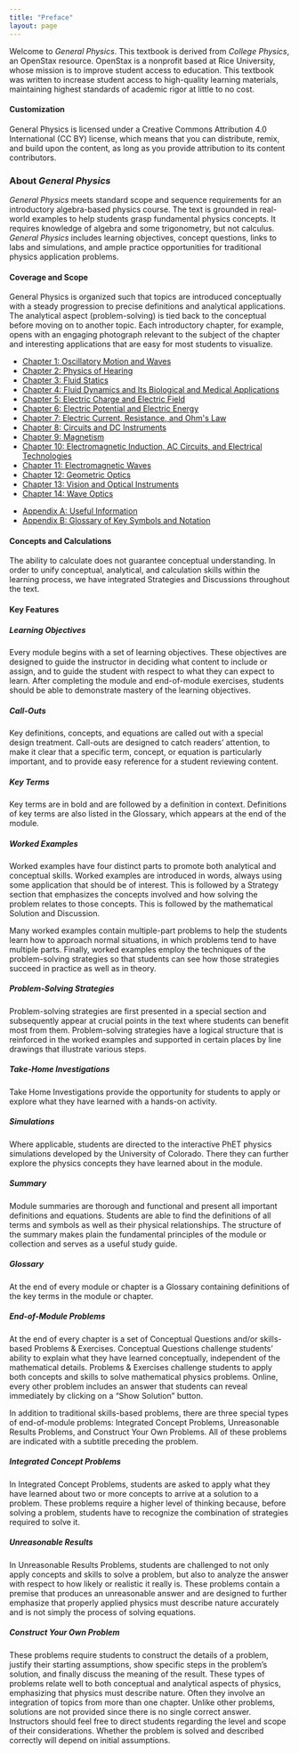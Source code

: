 ```yaml
---
title: "Preface"
layout: page
---
```


Welcome to *General Physics*. This textbook is derived from *College Physics*,
an OpenStax resource. OpenStax is a nonprofit based at Rice University, whose
mission is to improve student access to education. This textbook was written to
increase student access to high-quality learning materials, maintaining highest
standards of academic rigor at little to no cost.

#### Customization

General Physics is licensed under a Creative Commons Attribution 4.0
International (CC BY) license, which means that you can distribute, remix, and
build upon the content, as long as you provide attribution to its content
contributors.

### About *General Physics*

*General Physics* meets standard scope and sequence requirements for an
introductory algebra-based physics course. The text is grounded in real-world
examples to help students grasp fundamental physics concepts. It requires
knowledge of algebra and some trigonometry, but not calculus. *General Physics*
includes learning objectives, concept questions, links to labs and simulations,
and ample practice opportunities for traditional physics application problems.

#### Coverage and Scope

General Physics is organized such that topics are introduced conceptually with a
steady progression to precise definitions and analytical applications. The
analytical aspect (problem-solving) is tied back to the conceptual before moving
on to another topic. Each introductory chapter, for example, opens with an
engaging photograph relevant to the subject of the chapter and interesting
applications that are easy for most students to visualize.

* [Chapter 1: Oscillatory Motion and Waves](../contents/ch16OscillatoryMotionAndWaves.md)
* [Chapter 2: Physics of Hearing](../contents/ch17PhysicsOfHearing.md)
* [Chapter 3: Fluid Statics](../contents/ch11FluidStatics.md)
* [Chapter 4: Fluid Dynamics and Its Biological and Medical Applications](../contents/ch12FluidDynamicsAndItsBiologicalApplications.md)
* [Chapter 5: Electric Charge and Electric Field](../contents/ch18ElectricChargeAndElectricField.md)
* [Chapter 6: Electric Potential and Electric Energy](../contents/ch19ElectricPotentialAndElectricEnergy.md)
* [Chapter 7: Electric Current, Resistance, and Ohm\'s Law](../contents/ch20ElectricCurrentResistanceAndOhmsLaw.md)
* [Chapter 8: Circuits and DC Instruments](../contents/ch21IntroductionToCircuitsAndDCInstruments.md)
* [Chapter 9: Magnetism](../contents/ch22Magnetism.md)
* [Chapter 10: Electromagnetic Induction, AC Circuits, and Electrical Technologies](../contents/ch23ElectromagneticInductionACCircuitsAndElectricalTechnologies.md)
* [Chapter 11: Electromagnetic Waves](../contents/ch24ElectromagneticWaves.md)
* [Chapter 12: Geometric Optics](../contents/ch25GeometricOptics.md)
* [Chapter 13: Vision and Optical Instruments](../contents/ch26VisionAndOpticalInstruments.md)
* [Chapter 14: Wave Optics](../contents/ch27WaveOptics.md)


<!--
* [Chapter 1: Introduction: The Nature of Science and Physics](../contents/ch1PhysicsAnIntroduction.md)
* [Chapter 2: Kinematics](../contents/ch2Kinematics.md)
* [Chapter 3: Two-Dimensional Kinematics](../contents/ch2Kinematics.md)
* [Chapter 4: Dynamics: Force and Newton\'s Laws of Motion](../contents/ch4Dynamics.md)
* [Chapter 5: Further Applications of Newton\'s Laws:
  Friction, Drag, and Elasticity](ch5FurtherApplicationsOfNewtonsLaws.md)
* [Chapter 6: Uniform Circular Motion and Gravitation](../contents/ch6UniformCircularMotionAndGravitation.md)
* [Chapter 7: Work, Energy, and Energy Resources](../contents/ch7WorkEnergyAndEnergyResources.md)
* [Chapter 8: Linear Momentum and Collisions](../contents/ch8LinearMomentumAndCollisions.md)
* [Chapter 9: Statics and Torque](../contents/ch9StaticsAndTorque.md)
* [Chapter 10: Rotational Motion and Angular Momentum](contents/ch10RotationalMotionAndAngularMomentum.md)
-->

* [Appendix A: Useful Information](../contents/appAUsefulInformation.md)
* [Appendix B: Glossary of Key Symbols and Notation](../contents/appBGlossaryOfKeySymbolsAndNotation.md)

#### Concepts and Calculations

The ability to calculate does not guarantee conceptual understanding. In order
to unify conceptual, analytical, and calculation skills within the learning
process, we have integrated Strategies and Discussions throughout the text.

#### Key Features

##### Learning Objectives

Every module begins with a set of learning objectives. These objectives are
designed to guide the instructor in deciding what content to include or assign,
and to guide the student with respect to what they can expect to learn. After
completing the module and end-of-module exercises, students should be able to
demonstrate mastery of the learning objectives.

##### Call-Outs

Key definitions, concepts, and equations are called out with a special design
treatment. Call-outs are designed to catch readers’ attention, to make it clear
that a specific term, concept, or equation is particularly important, and to
provide easy reference for a student reviewing content.

##### Key Terms

Key terms are in bold and are followed by a definition in context. Definitions
of key terms are also listed in the Glossary, which appears at the end of the
module.

##### Worked Examples

Worked examples have four distinct parts to promote both analytical and
conceptual skills. Worked examples are introduced in words, always using some
application that should be of interest. This is followed by a Strategy section
that emphasizes the concepts involved and how solving the problem relates to
those concepts. This is followed by the mathematical Solution and Discussion.

Many worked examples contain multiple-part problems to help the students learn
how to approach normal situations, in which problems tend to have multiple
parts. Finally, worked examples employ the techniques of the problem-solving
strategies so that students can see how those strategies succeed in practice as
well as in theory.

##### Problem-Solving Strategies

Problem-solving strategies are first presented in a special section and
subsequently appear at crucial points in the text where students can benefit
most from them. Problem-solving strategies have a logical structure that is
reinforced in the worked examples and supported in certain places by line
drawings that illustrate various steps.

##### Take-Home Investigations

Take Home Investigations provide the opportunity for students to apply or
explore what they have learned with a hands-on activity.

##### Simulations

Where applicable, students are directed to the interactive PhET physics
simulations developed by the University of Colorado. There they can further
explore the physics concepts they have learned about in the module.

##### Summary

Module summaries are thorough and functional and present all important
definitions and equations. Students are able to find the definitions of all
terms and symbols as well as their physical relationships. The structure of the
summary makes plain the fundamental principles of the module or collection and
serves as a useful study guide.

##### Glossary

At the end of every module or chapter is a Glossary containing definitions of
the key terms in the module or chapter.

##### End-of-Module Problems

At the end of every chapter is a set of Conceptual Questions and/or skills-based
Problems &amp; Exercises. Conceptual Questions challenge students’ ability to
explain what they have learned conceptually, independent of the mathematical
details. Problems &amp; Exercises challenge students to apply both concepts and
skills to solve mathematical physics problems. Online, every other problem
includes an answer that students can reveal immediately by clicking on a “Show
Solution” button.

In addition to traditional skills-based problems, there are three special types
of end-of-module problems: Integrated Concept Problems, Unreasonable Results
Problems, and Construct Your Own Problems. All of these problems are indicated
with a subtitle preceding the problem.

##### Integrated Concept Problems

In Integrated Concept Problems, students are asked to apply what they have
learned about two or more concepts to arrive at a solution to a problem. These
problems require a higher level of thinking because, before solving a problem,
students have to recognize the combination of strategies required to solve it.

##### Unreasonable Results

In Unreasonable Results Problems, students are challenged to not only apply
concepts and skills to solve a problem, but also to analyze the answer with
respect to how likely or realistic it really is. These problems contain a
premise that produces an unreasonable answer and are designed to further
emphasize that properly applied physics must describe nature accurately and is
not simply the process of solving equations.

##### Construct Your Own Problem

These problems require students to construct the details of a problem, justify
their starting assumptions, show specific steps in the problem’s solution, and
finally discuss the meaning of the result. These types of problems relate well
to both conceptual and analytical aspects of physics, emphasizing that physics
must describe nature. Often they involve an integration of topics from more than
one chapter. Unlike other problems, solutions are not provided since there is no
single correct answer. Instructors should feel free to direct students regarding
the level and scope of their considerations. Whether the problem is solved and
described correctly will depend on initial assumptions.
